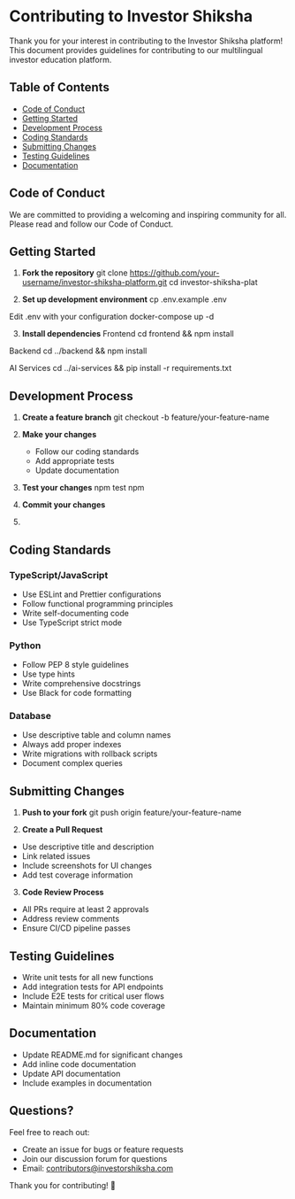 # Contributing to Investor Shiksha

Thank you for your interest in contributing to the Investor Shiksha platform! This document provides guidelines for contributing to our multilingual investor education platform.

## Table of Contents
- [Code of Conduct](#code-of-conduct)
- [Getting Started](#getting-started)
- [Development Process](#development-process)
- [Coding Standards](#coding-standards)
- [Submitting Changes](#submitting-changes)
- [Testing Guidelines](#testing-guidelines)
- [Documentation](#documentation)

## Code of Conduct

We are committed to providing a welcoming and inspiring community for all. Please read and follow our Code of Conduct.

## Getting Started

1. **Fork the repository**
git clone https://github.com/your-username/investor-shiksha-platform.git
cd investor-shiksha-plat

2. **Set up development environment**
cp .env.example .env

Edit .env with your configuration
docker-compose up -d

3. **Install dependencies**
Frontend
cd frontend && npm install

Backend
cd ../backend && npm install

AI Services
cd ../ai-services && pip install -r requirements.txt

## Development Process

1. **Create a feature branch**
git checkout -b feature/your-feature-name

2. **Make your changes**
   - Follow our coding standards
   - Add appropriate tests
   - Update documentation

3. **Test your changes**
npm test
npm
4. **Commit your changes**
5. 
## Coding Standards

### TypeScript/JavaScript
- Use ESLint and Prettier configurations
- Follow functional programming principles
- Write self-documenting code
- Use TypeScript strict mode

### Python
- Follow PEP 8 style guidelines
- Use type hints
- Write comprehensive docstrings
- Use Black for code formatting

### Database
- Use descriptive table and column names
- Always add proper indexes
- Write migrations with rollback scripts
- Document complex queries

## Submitting Changes

1. **Push to your fork**
git push origin feature/your-feature-name


2. **Create a Pull Request**
- Use descriptive title and description
- Link related issues
- Include screenshots for UI changes
- Add test coverage information

3. **Code Review Process**
- All PRs require at least 2 approvals
- Address review comments
- Ensure CI/CD pipeline passes

## Testing Guidelines

- Write unit tests for all new functions
- Add integration tests for API endpoints
- Include E2E tests for critical user flows
- Maintain minimum 80% code coverage

## Documentation

- Update README.md for significant changes
- Add inline code documentation
- Update API documentation
- Include examples in documentation

## Questions?

Feel free to reach out:
- Create an issue for bugs or feature requests
- Join our discussion forum for questions
- Email: contributors@investorshiksha.com

Thank you for contributing! 🚀



